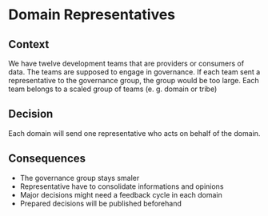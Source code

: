 # Domain Representatives

## Context

We have twelve development teams that are providers or consumers of data.
The teams are supposed to engage in governance.
If each team sent a representative to the governance group,
the group would be too large.
Each team belongs to a scaled group of teams (e. g. domain or tribe)

## Decision

Each domain will send one representative who acts on behalf of the domain.

## Consequences

- The governance group stays smaler
- Representative have to consolidate informations and opinions
- Major decisions might need a feedback cycle in each domain
- Prepared decisions will be published beforehand
